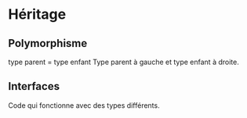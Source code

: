 # Héritage
## Polymorphisme
type parent = type enfant
Type parent à gauche et type enfant à droite.

## Interfaces

Code qui fonctionne avec des types différents.


